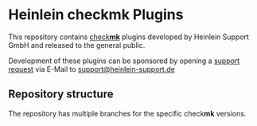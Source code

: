 # Heinlein check**mk** Plugins

This repository contains [check**mk**](https://checkmk.com/) plugins developed by Heinlein Support GmbH and released to the general public.

Development of these plugins can be sponsored by opening a [support request](https://www.heinlein-support.de/consulting) via E-Mail to <support@heinlein-support.de>

## Repository structure

The repository has multiple branches for the specific check**mk** versions.

